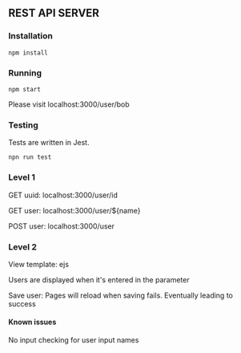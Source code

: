 ## REST API SERVER

### Installation

`npm install`

### Running

`npm start`

Please visit localhost:3000/user/bob

### Testing

Tests are written in Jest.

`npn run test`

### Level 1

GET uuid: localhost:3000/user/id

GET user: localhost:3000/user/\${name}

POST user: localhost:3000/user

### Level 2

View template: ejs

Users are displayed when it's entered in the parameter

Save user: Pages will reload when saving fails. Eventually leading to success

#### Known issues

No input checking for user input names
